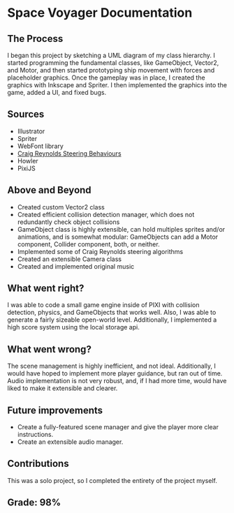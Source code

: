 # Space Voyager Documentation

## The Process
I began this project by sketching a UML diagram of my class hierarchy. I started programming the fundamental classes, like GameObject, Vector2, and Motor, and then started prototyping ship movement with forces and placeholder graphics. Once the gameplay was in place, I created the graphics with Inkscape and Spriter. I then implemented the graphics into the game, added a UI, and fixed bugs.

## Sources
- Illustrator
- Spriter
- WebFont library
- [Craig Reynolds Steering Behaviours](https://www.red3d.com/cwr/papers/1999/gdc99steer.pdf)
- Howler
- PixiJS

## Above and Beyond
- Created custom Vector2 class
- Created efficient collision detection manager, which does not redundantly check object collisions
- GameObject class is highly extensible, can hold multiples sprites and/or animations, and is somewhat modular: GameObjects can add a Motor component, Collider component, both, or neither.
- Implemented some of Craig Reynolds steering algorithms
- Created an extensible Camera class
- Created and implemented original music

## What went right?
I was able to code a small game engine inside of PIXI with collision detection, physics, and GameObjects that works well. Also, I was able to generate a fairly sizeable open-world level. Additionally, I implemented a high score system using the local storage api.

## What went wrong?
The scene management is highly inefficient, and not ideal. Additionally, I would have hoped to implement more player guidance, but ran out of time.
Audio implementation is not very robust, and, if I had more time, would have liked to make it extensible and clearer.
## Future improvements
- Create a fully-featured scene manager and give the player more clear instructions.
- Create an extensible audio manager.

## Contributions
This was a solo project, so I completed the entirety of the project myself.

## Grade: 98%